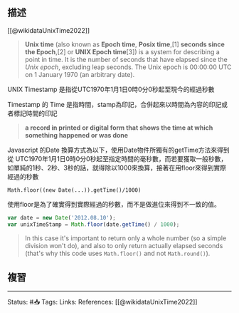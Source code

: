

## 描述
[[@wikidataUnixTime2022]]
> **Unix time** (also known as **Epoch time**, **Posix time**,[1] **seconds since the Epoch**,[2] or **UNIX Epoch time**[3]) is a system for describing a point in time. It is the number of seconds that have elapsed since the _Unix epoch_, excluding leap seconds. The Unix epoch is 00:00:00 UTC on 1 January 1970 (an arbitrary date).



UNIX Timestamp 是指從UTC1970年1月1日0時0分0秒起至現今的經過秒數

Timestamp 的 Time 是指時間，stamp為印記，合併起來以時間為內容的印記或者標記時間的印記

> **a record in printed or digital form that shows the time at which something happened or was done**

Javascript 的Date 換算方式為以下，使用Date物件所獨有的getTime方法來得到從
UTC1970年1月1日0時0分0秒起至指定時間的毫秒數，而若要獲取一般秒數，如單純的1秒、2秒、3秒的話，就得除以1000來換算，接著在用floor來得到實際經過的秒數
```
Math.floor((new Date(...)).getTime()/1000)
```

使用floor是為了確實得到實際經過的秒數，而不是做進位來得到不一致的值。
```javascript
var date = new Date('2012.08.10');
var unixTimeStamp = Math.floor(date.getTime() / 1000);
```

> In this case it's important to return only a whole number (so a simple division won't do), and also to only return actually elapsed seconds (that's why this code uses `Math.floor()` and not `Math.round()`).

## 複習


---
Status: #📥 
Tags:
Links:
References:
[[@wikidataUnixTime2022]]